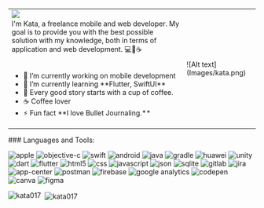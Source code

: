  <table>
    <tr>
        <td>
            <!-- Typing SVG by DenverCoder1 - https://github.com/DenverCoder1/readme-typing-svg -->
            <img src="https://readme-typing-svg.demolab.com?font=Rouge+Script&size=30&pause=1000&color=4ED3C0&width=435&lines=Hi%2C+I'am+Kata++%F0%9F%91%8B;I'am+Mobile+Application+Developer+%F0%9F%93%B1;I'am+Flutter+Developer+%F0%9F%96%A5;I+%E2%9D%A4%EF%B8%8F+UI+Design"/>
            <br/>
            I'm Kata, a freelance mobile and web developer. My goal is to provide you with the best possible solution with my knowledge, both in terms of application and web development. 💻💖☕
            <br/>
            <br/>
            <ul>
                <li>🔭 I’m currently working on mobile development </li>
                <li>🌱 I’m currently learning **Flutter, SwiftUI** </li>
                <li>🎯 Every good story starts with a cup of coffee.</li>
                <li>☕ Coffee lover</li>
                <li>⚡ Fun fact **I love Bullet Journaling.**</li>
            </ul>
        </td>
         <td>
            ![Alt text](Images/kata.png)
        </td>
    </tr>
</table>
### Languages and Tools:

<br/>
<p align="left">
<img src="https://www.vectorlogo.zone/logos/apple/apple-icon.svg" alt="apple" width="22" height="22"/> 
<img src="https://www.vectorlogo.zone/logos/apple_objectivec/apple_objectivec-icon.svg" alt="objective-c" width="22" height="22"/>
<img src="https://www.vectorlogo.zone/logos/swift/swift-icon.svg" alt="swift" width="22" height="22"/>
<img src="https://www.vectorlogo.zone/logos/android/android-icon.svg" alt="android" width="22" height="22"/> 
<img src="https://www.vectorlogo.zone/logos/java/java-icon.svg" alt="java" width="22" height="22"/> 
<img src="https://www.vectorlogo.zone/logos/gradle/gradle-icon.svg" alt="gradle" width="22" height="22"/> 
<img src="https://www.vectorlogo.zone/logos/huawei/huawei-icon.svg" alt="huawei" width="22" height="22"/> 
<img src="https://www.vectorlogo.zone/logos/unity3d/unity3d-icon.svg" alt="unity" width="22" height="22"/> 
<img src="https://www.vectorlogo.zone/logos/dartlang/dartlang-icon.svg" alt="dart" width="22" height="22"/> 
<img src="https://www.vectorlogo.zone/logos/flutterio/flutterio-icon.svg" alt="flutter" width="22" height="22"/>
<img src="https://www.vectorlogo.zone/logos/w3_html5/w3_html5-icon.svg" alt="html5" width="22" height="22"/>
<img src="https://www.vectorlogo.zone/logos/w3_css/w3_css-icon.svg" alt="css" width="22" height="22"/>
<img src="https://www.vectorlogo.zone/logos/javascript/javascript-icon.svg" alt="javascript" width="22" height="22"/> 
<img src="https://www.vectorlogo.zone/logos/json/json-icon.svg" alt="json" width="22" height="22"/> 
<img src="https://www.vectorlogo.zone/logos/sqlite/sqlite-icon.svg" alt="sqlite" width="22" height="22"/> 
<img src="https://www.vectorlogo.zone/logos/gitlab/gitlab-icon.svg" alt="gitlab" width="22" height="22"/> 
<img src="https://www.vectorlogo.zone/logos/atlassian_jira/atlassian_jira-icon.svg" alt="jira" width="22" height="22"/> 
<img src="https://www.vectorlogo.zone/logos/appcenterms/appcenterms-icon.svg" alt="app-center" width="22" height="22"/> 
<img src="https://www.vectorlogo.zone/logos/getpostman/getpostman-icon.svg" alt="postman" width="22" height="22"/> 
<img src="https://www.vectorlogo.zone/logos/firebase/firebase-icon.svg" alt="firebase" width="22" height="22"/>
<img src="https://www.vectorlogo.zone/logos/google_analytics/google_analytics-icon.svg" alt="google analytics" width="22" height="22"/> 
<img src="https://www.vectorlogo.zone/logos/codepen/codepen-icon.svg" alt="codepen" width="22" height="22"/> 
<img src="https://www.vectorlogo.zone/logos/canva/canva-icon.svg" alt="canva" width="22" height="22"/> 
<img src="https://www.vectorlogo.zone/logos/figma/figma-icon.svg" alt="figma" width="22" height="22"/> 

<p>
    <img align="left" src="https://github-readme-stats.vercel.app/api/top-langs/?username=kata017&layout=compact&hide=html" alt="kata017"/>
</p>

<p>
    &nbsp;
    <img align="center" src="https://github-readme-stats.vercel.app/api?username=kata017&show_icons=true" alt="kata017"/>
</p>


<!-- Social badges section 
<br/>
<p align="center">
    <a href="https://github.com/kata017?tab=repositories&sort=stargazers">
        <img alt="total stars" title="Total stars on GitHub" src="https://custom-icon-badges.demolab.com/github/stars/kata017?color=3ea899&style=for-the-badge&labelColor=4ED3C0&logo=star"/>
    </a>
    <a href="https://github.com/kata017?tab=followers">
        <img alt="followers" title="Follow me on Github" src="https://custom-icon-badges.demolab.com/github/followers/kata017?color=ff8282&labelColor=ff6363&style=for-the-badge&logo=person-add&label=Follow&logoColor=white"/>
    </a>
</p>-->